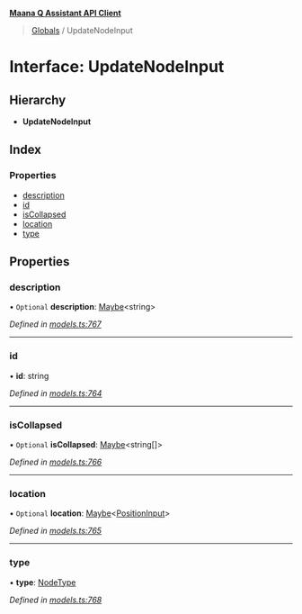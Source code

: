 **[Maana Q Assistant API Client](../README.md)**

> [Globals](../README.md) / UpdateNodeInput

# Interface: UpdateNodeInput

## Hierarchy

* **UpdateNodeInput**

## Index

### Properties

* [description](updatenodeinput.md#description)
* [id](updatenodeinput.md#id)
* [isCollapsed](updatenodeinput.md#iscollapsed)
* [location](updatenodeinput.md#location)
* [type](updatenodeinput.md#type)

## Properties

### description

• `Optional` **description**: [Maybe](../README.md#maybe)\<string>

*Defined in [models.ts:767](https://github.com/maana-io/q-assistant-client/blob/develop/src/models.ts#L767)*

___

### id

•  **id**: string

*Defined in [models.ts:764](https://github.com/maana-io/q-assistant-client/blob/develop/src/models.ts#L764)*

___

### isCollapsed

• `Optional` **isCollapsed**: [Maybe](../README.md#maybe)\<string[]>

*Defined in [models.ts:766](https://github.com/maana-io/q-assistant-client/blob/develop/src/models.ts#L766)*

___

### location

• `Optional` **location**: [Maybe](../README.md#maybe)\<[PositionInput](positioninput.md)>

*Defined in [models.ts:765](https://github.com/maana-io/q-assistant-client/blob/develop/src/models.ts#L765)*

___

### type

•  **type**: [NodeType](../enums/nodetype.md)

*Defined in [models.ts:768](https://github.com/maana-io/q-assistant-client/blob/develop/src/models.ts#L768)*
